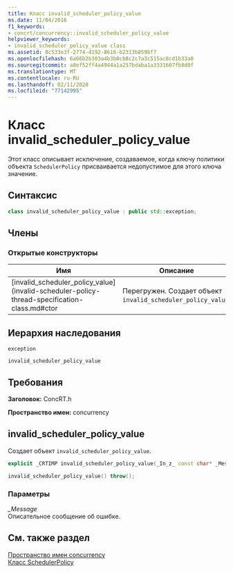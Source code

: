 ```yaml
---
title: Класс invalid_scheduler_policy_value
ms.date: 11/04/2016
f1_keywords:
- concrt/concurrency::invalid_scheduler_policy_value
helpviewer_keywords:
- invalid_scheduler_policy_value class
ms.assetid: 8c533e3f-2774-4192-8616-b2313b859bf7
ms.openlocfilehash: 6a66b2b303a4b3b0cb8c2c7a3c515ac8cd1b33a0
ms.sourcegitcommit: a8ef52ff4a4944a1a257bdaba1a3331607fb8d0f
ms.translationtype: MT
ms.contentlocale: ru-RU
ms.lasthandoff: 02/11/2020
ms.locfileid: "77142995"
---
```

# <a name="invalid_scheduler_policy_value-class"></a>Класс invalid_scheduler_policy_value

Этот класс описывает исключение, создаваемое, когда ключу политики объекта `SchedulerPolicy` присваивается недопустимое для этого ключа значение.

## <a name="syntax"></a>Синтаксис

```cpp
class invalid_scheduler_policy_value : public std::exception;
```

## <a name="members"></a>Члены

### <a name="public-constructors"></a>Открытые конструкторы

|Имя|Описание|
|----------|-----------------|
|[invalid_scheduler_policy_value](invalid-scheduler-policy-thread-specification-class.md#ctor|Перегружен. Создает объект `invalid_scheduler_policy_value`.|

## <a name="inheritance-hierarchy"></a>Иерархия наследования

`exception`

`invalid_scheduler_policy_value`

## <a name="requirements"></a>Требования

**Заголовок:** ConcRT.h

**Пространство имен:** concurrency

## <a name="ctor"></a>invalid_scheduler_policy_value

Создает объект `invalid_scheduler_policy_value`.

```cpp
explicit _CRTIMP invalid_scheduler_policy_value(_In_z_ const char* _Message) throw();

invalid_scheduler_policy_value() throw();
```

### <a name="parameters"></a>Параметры

*_Message*<br/>
Описательное сообщение об ошибке.

## <a name="see-also"></a>См. также раздел

[Пространство имен concurrency](concurrency-namespace.md)<br/>
[Класс SchedulerPolicy](schedulerpolicy-class.md)
